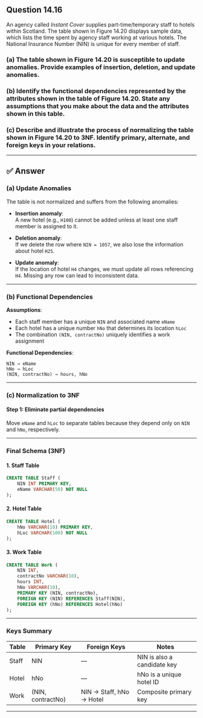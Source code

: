 ## Question 14.16

An agency called *Instant Cover* supplies part-time/temporary staff to hotels within Scotland. The table shown in Figure 14.20 displays sample data, which lists the time spent by agency staff working at various hotels. The National Insurance Number (NIN) is unique for every member of staff.

### (a) The table shown in Figure 14.20 is susceptible to update anomalies. Provide examples of insertion, deletion, and update anomalies.

### (b) Identify the functional dependencies represented by the attributes shown in the table of Figure 14.20. State any assumptions that you make about the data and the attributes shown in this table.

### (c) Describe and illustrate the process of normalizing the table shown in Figure 14.20 to 3NF. Identify primary, alternate, and foreign keys in your relations.

---

## ✅ Answer

### (a) Update Anomalies

The table is not normalized and suffers from the following anomalies:

- **Insertion anomaly**:  
  A new hotel (e.g., `H100`) cannot be added unless at least one staff member is assigned to it.

- **Deletion anomaly**:  
  If we delete the row where `NIN = 1057`, we also lose the information about hotel `H25`.

- **Update anomaly**:  
  If the location of hotel `H4` changes, we must update all rows referencing `H4`. Missing any row can lead to inconsistent data.

---

### (b) Functional Dependencies

**Assumptions**:

- Each staff member has a unique `NIN` and associated name `eName`
- Each hotel has a unique number `hNo` that determines its location `hLoc`
- The combination `(NIN, contractNo)` uniquely identifies a work assignment

**Functional Dependencies**:

```
NIN → eName  
hNo → hLoc  
(NIN, contractNo) → hours, hNo
```

---

### (c) Normalization to 3NF

#### Step 1: Eliminate partial dependencies
Move `eName` and `hLoc` to separate tables because they depend only on `NIN` and `hNo`, respectively.

---

### Final Schema (3NF)

#### 1. Staff Table
```sql
CREATE TABLE Staff (
    NIN INT PRIMARY KEY,
    eName VARCHAR(50) NOT NULL
);
```

#### 2. Hotel Table
```sql
CREATE TABLE Hotel (
    hNo VARCHAR(10) PRIMARY KEY,
    hLoc VARCHAR(100) NOT NULL
);
```

#### 3. Work Table
```sql
CREATE TABLE Work (
    NIN INT,
    contractNo VARCHAR(10),
    hours INT,
    hNo VARCHAR(10),
    PRIMARY KEY (NIN, contractNo),
    FOREIGN KEY (NIN) REFERENCES Staff(NIN),
    FOREIGN KEY (hNo) REFERENCES Hotel(hNo)
);
```

---

### Keys Summary

| Table | Primary Key         | Foreign Keys               | Notes                       |
|-------|----------------------|-----------------------------|-----------------------------|
| Staff | NIN                  | —                           | NIN is also a candidate key |
| Hotel | hNo                  | —                           | hNo is a unique hotel ID    |
| Work  | (NIN, contractNo)    | NIN → Staff, hNo → Hotel    | Composite primary key       |

---
